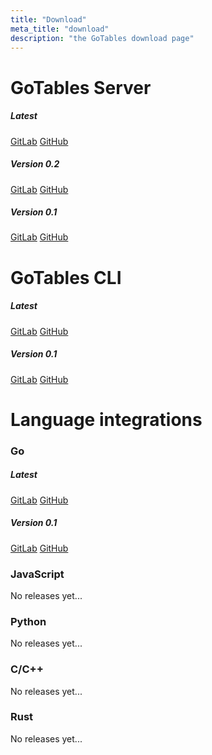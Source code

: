 ```yaml
---
title: "Download"
meta_title: "download"
description: "the GoTables download page"
---
```


# GoTables Server
##### Latest
[GitLab](https://git.jereileu.ch/gotables/server/gt-server/-/releases/permalink/latest)
[GitHub](https://github.com/GoTables-DB/gt-server/releases/latest)
##### Version 0.2
[GitLab](https://git.jereileu.ch/gotables/server/gt-server/-/releases/v0.2.2)
[GitHub](https://github.com/GoTables-DB/gt-server/releases/tag/v0.2.2)
##### Version 0.1
[GitLab](https://git.jereileu.ch/gotables/server/gt-server/-/releases/v0.1.1)
[GitHub](https://github.com/GoTables-DB/gt-server/releases/tag/v0.1.1)
# GoTables CLI
##### Latest
[GitLab](https://git.jereileu.ch/gotables/client/gt-cli/-/releases/permalink/latest)
[GitHub](https://github.com/GoTables-DB/gt-cli/releases/latest)
##### Version 0.1
[GitLab](https://git.jereileu.ch/gotables/client/gt-cli/-/releases/v1.0.0)
[GitHub](https://github.com/GoTables-DB/gt-cli/releases/tag/v1.0.0)
# Language integrations
### Go
##### Latest
[GitLab](https://git.jereileu.ch/gotables/client/go/gotables/-/releases/permalink/latest)
[GitHub](https://github.com/GoTables-DB/go-integration/releases/latest)
##### Version 0.1
[GitLab](https://git.jereileu.ch/gotables/client/go/gotables/-/releases/v0.1.1)
[GitHub](https://github.com/GoTables-DB/go-integration/releases/tag/v0.1.1)
### JavaScript
No releases yet...
### Python
No releases yet...
### C/C++
No releases yet...
### Rust
No releases yet...